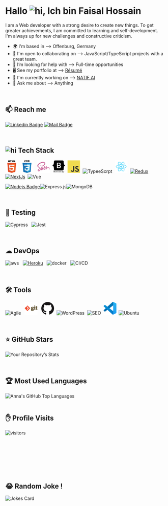 
# Hallo <img src="https://user-images.githubusercontent.com/1303154/88677602-1635ba80-d120-11ea-84d8-d263ba5fc3c0.gif" width="28px" alt="hi">, Ich bin Faisal Hossain 
I am a Web developer with a strong desire to create new things. To get greater achievements, I am committed to learning and self-development.
I'm always up for new challenges and constructive criticism. 


* 🌍  I'm based in --> Offenburg, Germany
* 🤝  I'm open to collaborating on --> JavaScript/TypeScript projects with a great team.
* 🤔 I’m looking for help with --> Full-time opportunities
* 🖥️  See my portfolio at --> [Résumé](https://fhjoy.github.io/Resume/)
* 🚀  I'm currently working on --> [NATIF AI](https://natif.ai/)
* 💬 Ask me about --> Anything

</br>


## 📫 Reach me

[![Linkedin Badge](https://img.shields.io/badge/-Faisal-0e76a8?style=flat&labelColor=0e76a8&logo=linkedin&logoColor=white)](https://www.linkedin.com/in/md-faisal-hossain-germany/) [![Mail Badge](https://img.shields.io/badge/-Hossain-c0392b?style=flat&labelColor=c0392b&logo=gmail&logoColor=white)](mailto:faisalh.iu@gmail.com) 

</br>


## <img src="https://user-images.githubusercontent.com/82816011/211217027-7e0a442b-acfc-4d15-8ec3-11a593199ec1.png" width="28px" alt="hi"> Tech Stack
<p align="left"> 
<img src="https://raw.githubusercontent.com/devicons/devicon/master/icons/html5/html5-original-wordmark.svg" alt="html5" width="40" height="40" style="max-width: 100%;">
&nbsp;<img src="https://raw.githubusercontent.com/devicons/devicon/master/icons/css3/css3-original-wordmark.svg" alt="css3" width="40" height="40" style="max-width: 100%;">
&nbsp; <img src="https://raw.githubusercontent.com/devicons/devicon/master/icons/sass/sass-original.svg" alt="sass" width="40" height="40" style="max-width: 100%;">  
&nbsp;<img src="https://raw.githubusercontent.com/devicons/devicon/master/icons/bootstrap/bootstrap-plain-wordmark.svg" alt="bootstrap" width="40" height="40" style="max-width: 100%;">
&nbsp;<img src="https://raw.githubusercontent.com/devicons/devicon/master/icons/javascript/javascript-original.svg" alt="javascript" width="40" height="40" style="max-width:   100%;">
&nbsp;<img src="https://user-images.githubusercontent.com/82816011/139523777-d30e1157-d460-4a83-b9e6-ba33691581b8.png" alt="TypeeScrpt" width="40" height="40" style="max-width: 100%;">
&nbsp;<img alt="React" width="40" height="40" src="https://raw.githubusercontent.com/github/explore/80688e429a7d4ef2fca1e82350fe8e3517d3494d/topics/react/react.png" style="max-width: 100%;">
&nbsp;<a href="https://redux.js.org/" target="_blank" rel="noreferrer"><img src="https://raw.githubusercontent.com/danielcranney/readme-generator/main/public/icons/skills/redux-colored.svg" width="36" height="36" alt="Redux" /></a>
&nbsp;<a href="https://nextjs.org/docs" target="_blank" rel="noreferrer"><img src="https://raw.githubusercontent.com/danielcranney/readme-generator/main/public/icons/skills/nextjs-colored.svg" width="36" height="36" alt="NextJs" /></a>
&nbsp;<img src="https://raw.githubusercontent.com/danielcranney/readme-generator/main/public/icons/skills/vuejs-colored.svg" width="36" height="36" alt="Vue" /></a>
</p>
 
[![Nodejs Badge](https://img.shields.io/badge/-Nodejs-3C873A?style=for-the-badge&labelColor=black&logo=node.js&logoColor=3C873A)](#)![Express.js](https://img.shields.io/badge/express.js-%23404d59.svg?style=for-the-badge&logo=express&logoColor=%2361DAFB)![MongoDB](https://img.shields.io/badge/MongoDB-%234ea94b.svg?style=for-the-badge&logo=mongodb&logoColor=white)
</p>
</br>

## 🧪 Testing
<p align="left"> 
<img src="https://user-images.githubusercontent.com/82816011/211215916-8f40e1c4-7b3e-431e-9aee-05b99c9a52c7.png" alt="Cypress" width="60" height="40" style="max-width: 100%;">
&nbsp; <img src="https://user-images.githubusercontent.com/82816011/211215929-91de0c0f-114f-4fe4-a4fd-113368af9dee.png" alt="Jest" width="60" height="40" style="max-width: 100%;">
</p>
</br> 


## ☁ DevOps
<p align="left"> 
<img src="https://user-images.githubusercontent.com/82816011/211213493-489fcfd7-581e-49ba-b170-1f5e43976927.png" alt="aws" width="40" height="35" style="max-width: 100%;">
&nbsp; <a href="https://www.heroku.com/" target="_blank" rel="noreferrer"><img src="https://raw.githubusercontent.com/danielcranney/readme-generator/main/public/icons/skills/heroku-colored.svg" width="36" height="36" alt="Heroku" /></a>
&nbsp; <img src="https://user-images.githubusercontent.com/82816011/211212966-6285e976-ef1f-4d9e-8f74-06ef868dd998.svg" alt="docker" width="40" height="40" style="max-width: 100%;">
&nbsp; <img src="https://user-images.githubusercontent.com/82816011/211215030-65ad52a6-5368-4552-8882-ca4b37c5a47f.svg" alt="CI/CD" width="40" height="40" style="max-width: 100%;">
</p>
</br>

## 🛠 Tools
<p align="left"> 
<img src="https://user-images.githubusercontent.com/82816011/139558364-1413840c-fbf7-4457-abc0-6ceecca80020.png" alt="Agile" width="40" height="40" style="max-width: 100%;">
&nbsp; <img  src="https://raw.githubusercontent.com/github/explore/80688e429a7d4ef2fca1e82350fe8e3517d3494d/topics/git/git.png" alt="Git" width="40" height="40" style="max-width: 100%;">
&nbsp; <img src="https://raw.githubusercontent.com/github/explore/78df643247d429f6cc873026c0622819ad797942/topics/github/github.png" alt="GitHub" width="40" height="40" style="max-width: 100%;">
&nbsp;<img src="https://user-images.githubusercontent.com/82816011/139523980-3b145ccb-f2ec-4126-a0f4-9cf7b7db8c22.png" alt="WordPress" width="40" height="40" style="max-width: 100%;">
&nbsp;<img src="https://user-images.githubusercontent.com/82816011/139556852-a6bf3014-532a-4718-90c6-657b55445c98.png" alt="SEO" width="40" height="40" style="max-width: 100%;">
&nbsp;<img  alt="Visual Studio Code" width="40" height="40" src="https://raw.githubusercontent.com/github/explore/80688e429a7d4ef2fca1e82350fe8e3517d3494d/topics/visual-studio-code/visual-studio-code.png" style="max-width: 100%;">
&nbsp;<img src="https://user-images.githubusercontent.com/82816011/139524231-01ec31b0-e775-44b8-9f32-727ea161cedc.png" alt="Ubuntu" width="40" height="40" style="max-width: 100%;">
</p>
</br>

## ⭐ GitHub Stars
![Your Repository’s Stats](https://github-readme-stats.vercel.app/api?username=fhjoy&hide=contribs,prs&theme=tokyonight&show_icons=true)

</br>

## 🏆 Most Used Languages
<img align="left" alt="Anna's GitHub Top Languages" src="https://github-readme-stats.vercel.app/api/top-langs/?username=fhjoy&theme=tokyonight"/>

</br></br>

## ✋ Profile Visits 
![visitors](https://visitor-badge.glitch.me/badge?page_id=fhjoy.fhjoy&left_color=green&right_color=red)

</br></br></br></br></br></br>

## 😂 Random Joke !
![Jokes Card](https://readme-jokes.vercel.app/api)
